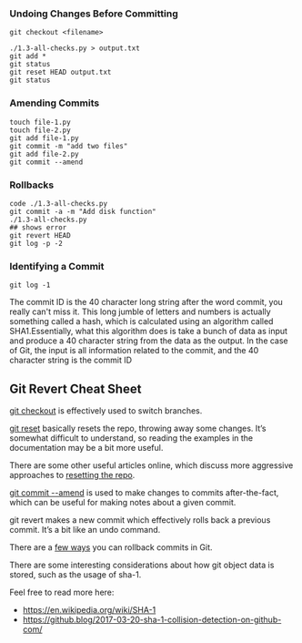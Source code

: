 ### Undoing Changes Before Committing

`git checkout <filename>`

```
./1.3-all-checks.py > output.txt
git add *
git status
git reset HEAD output.txt
git status
```

### Amending Commits
```
touch file-1.py
touch file-2.py
git add file-1.py
git commit -m "add two files"
git add file-2.py
git commit --amend
```

### Rollbacks
```
code ./1.3-all-checks.py
git commit -a -m "Add disk function"
./1.3-all-checks.py 
## shows error
git revert HEAD
git log -p -2
```

### Identifying a Commit

`git log -1`

The commit ID is the 40 character long string after the word commit, you really can't miss it. This long jumble of letters and numbers is actually something called a hash, which is calculated using an algorithm called SHA1.Essentially, what this algorithm does is take a bunch of data as input and produce a 40 character string from the data as the output. In the case of Git, the input is all information related to the commit, and the 40 character string is the commit ID

## Git Revert Cheat Sheet

[git checkout](https://git-scm.com/docs/git-checkout) is effectively used to switch branches.

[git reset](https://git-scm.com/docs/git-reset#_examples) basically resets the repo, throwing away some changes. It’s somewhat difficult to understand, so reading the examples in the documentation may be a bit more useful.

There are some other useful articles online, which discuss more aggressive approaches to [resetting the repo](https://jwiegley.github.io/git-from-the-bottom-up/3-Reset/4-doing-a-hard-reset.html).

[git commit --amend](https://git-scm.com/docs/git-revert) is used to make changes to commits after-the-fact, which can be useful for making notes about a given commit.

git revert makes a new commit which effectively rolls back a previous commit. It’s a bit like an undo command.

There are a [few ways](https://git-scm.com/book/en/v2/Git-Basics-Undoing-Things) you can rollback commits in Git.

There are some interesting considerations about how git object data is stored, such as the usage of sha-1.

Feel free to read more here:

- https://en.wikipedia.org/wiki/SHA-1
- https://github.blog/2017-03-20-sha-1-collision-detection-on-github-com/